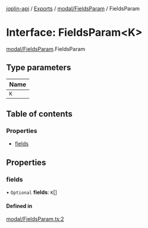[joplin-api](../README.md) / [Exports](../modules.md) / [modal/FieldsParam](../modules/modal_FieldsParam.md) / FieldsParam

# Interface: FieldsParam<K\>

[modal/FieldsParam](../modules/modal_FieldsParam.md).FieldsParam

## Type parameters

| Name |
| :--- |
| `K`  |

## Table of contents

### Properties

- [fields](modal_FieldsParam.FieldsParam.md#fields)

## Properties

### fields

• `Optional` **fields**: `K`[]

#### Defined in

[modal/FieldsParam.ts:2](https://github.com/rxliuli/joplin-utils/blob/f2c832f/libs/joplin-api/src/modal/FieldsParam.ts#L2)
